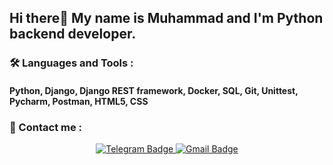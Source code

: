 ## Hi there👋 My name is Muhammad and I'm Python backend developer.


### :hammer_and_wrench: Languages and Tools :
#### Python, Django, Django REST framework, Docker, SQL, Git, Unittest, Pycharm, Postman, HTML5, CSS

### :calling: Contact me :
<div align="center">
  <div id="badges">
    <a href="https://t.me/MuhammadMlv_it">
      <img src="https://img.shields.io/badge/-Telegram-red?color=white&logo=telegram&logoColor=blue" alt="Telegram Badge"/>
    </a>
    <a href="https://magomed.mulaev@gmail.com">
      <img src="https://img.shields.io/badge/Gmail-red?color=white&logo=gmail&logoColor=red" alt="Gmail Badge"/>
    </a>
  </div>
  <img src="https://komarev.com/ghpvc/?username=MuhammadMlv&style=flat-square&color=blue" alt=""/>
  
</div>
